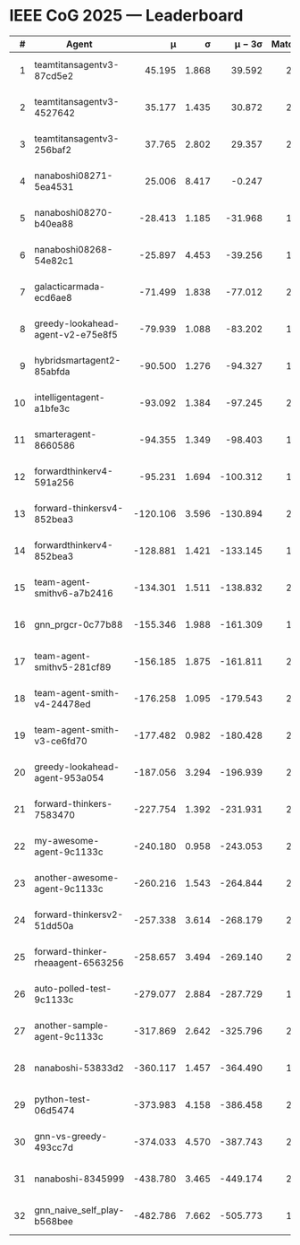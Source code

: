 # IEEE CoG 2025 — Leaderboard

| # | Agent | μ | σ | μ − 3σ | Matches | Updated |
|---:|---|---:|---:|---:|---:|---|
| 1 | teamtitansagentv3-87cd5e2 | 45.195 | 1.868 | 39.592 | 2300 | 2025-08-27 14:19 |
| 2 | teamtitansagentv3-4527642 | 35.177 | 1.435 | 30.872 | 2180 | 2025-08-27 14:19 |
| 3 | teamtitansagentv3-256baf2 | 37.765 | 2.802 | 29.357 | 2240 | 2025-08-27 14:19 |
| 4 | nanaboshi08271-5ea4531 | 25.006 | 8.417 | -0.247 | 560 | 2025-08-27 14:19 |
| 5 | nanaboshi08270-b40ea88 | -28.413 | 1.185 | -31.968 | 1178 | 2025-08-27 14:19 |
| 6 | nanaboshi08268-54e82c1 | -25.897 | 4.453 | -39.256 | 1918 | 2025-08-27 14:19 |
| 7 | galacticarmada-ecd6ae8 | -71.499 | 1.838 | -77.012 | 2080 | 2025-08-27 14:19 |
| 8 | greedy-lookahead-agent-v2-e75e8f5 | -79.939 | 1.088 | -83.202 | 1958 | 2025-08-27 14:19 |
| 9 | hybridsmartagent2-85abfda | -90.500 | 1.276 | -94.327 | 1870 | 2025-08-27 14:19 |
| 10 | intelligentagent-a1bfe3c | -93.092 | 1.384 | -97.245 | 2116 | 2025-08-27 14:19 |
| 11 | smarteragent-8660586 | -94.355 | 1.349 | -98.403 | 1844 | 2025-08-27 14:19 |
| 12 | forwardthinkerv4-591a256 | -95.231 | 1.694 | -100.312 | 1927 | 2025-08-27 14:19 |
| 13 | forward-thinkersv4-852bea3 | -120.106 | 3.596 | -130.894 | 2078 | 2025-08-27 14:19 |
| 14 | forwardthinkerv4-852bea3 | -128.881 | 1.421 | -133.145 | 1775 | 2025-08-27 14:19 |
| 15 | team-agent-smithv6-a7b2416 | -134.301 | 1.511 | -138.832 | 2660 | 2025-08-27 14:19 |
| 16 | gnn_prgcr-0c77b88 | -155.346 | 1.988 | -161.309 | 1840 | 2025-08-27 14:19 |
| 17 | team-agent-smithv5-281cf89 | -156.185 | 1.875 | -161.811 | 2280 | 2025-08-27 14:19 |
| 18 | team-agent-smith-v4-24478ed | -176.258 | 1.095 | -179.543 | 2260 | 2025-08-27 14:19 |
| 19 | team-agent-smith-v3-ce6fd70 | -177.482 | 0.982 | -180.428 | 2300 | 2025-08-27 14:19 |
| 20 | greedy-lookahead-agent-953a054 | -187.056 | 3.294 | -196.939 | 2158 | 2025-08-27 14:19 |
| 21 | forward-thinkers-7583470 | -227.754 | 1.392 | -231.931 | 2360 | 2025-08-27 14:19 |
| 22 | my-awesome-agent-9c1133c | -240.180 | 0.958 | -243.053 | 2820 | 2025-08-27 14:19 |
| 23 | another-awesome-agent-9c1133c | -260.216 | 1.543 | -264.844 | 2520 | 2025-08-27 14:19 |
| 24 | forward-thinkersv2-51dd50a | -257.338 | 3.614 | -268.179 | 2568 | 2025-08-27 14:19 |
| 25 | forward-thinker-rheaagent-6563256 | -258.657 | 3.494 | -269.140 | 2468 | 2025-08-27 14:19 |
| 26 | auto-polled-test-9c1133c | -279.077 | 2.884 | -287.729 | 1860 | 2025-08-27 14:19 |
| 27 | another-sample-agent-9c1133c | -317.869 | 2.642 | -325.796 | 2480 | 2025-08-27 14:19 |
| 28 | nanaboshi-53833d2 | -360.117 | 1.457 | -364.490 | 1920 | 2025-08-27 14:19 |
| 29 | python-test-06d5474 | -373.983 | 4.158 | -386.458 | 2010 | 2025-08-27 14:19 |
| 30 | gnn-vs-greedy-493cc7d | -374.033 | 4.570 | -387.743 | 2140 | 2025-08-27 14:19 |
| 31 | nanaboshi-8345999 | -438.780 | 3.465 | -449.174 | 2130 | 2025-08-27 14:19 |
| 32 | gnn_naive_self_play-b568bee | -482.786 | 7.662 | -505.773 | 1700 | 2025-08-27 14:19 |
